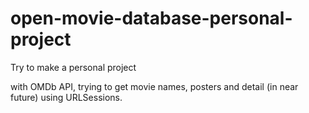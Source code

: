 # open-movie-database-personal-project
Try to make a personal project

with OMDb API, trying to get movie names, posters and detail (in near future) using URLSessions.
